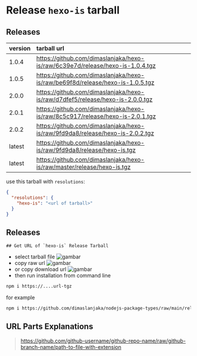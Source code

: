 # Release `hexo-is` tarball
## Releases
| version | tarball url |
| :--- | :--- |
| 1.0.4 | https://github.com/dimaslanjaka/hexo-is/raw/6c39e7d/release/hexo-is-1.0.4.tgz |
| 1.0.5 | https://github.com/dimaslanjaka/hexo-is/raw/be69f8d/release/hexo-is-1.0.5.tgz |
| 2.0.0 | https://github.com/dimaslanjaka/hexo-is/raw/d7dfef5/release/hexo-is-2.0.0.tgz |
| 2.0.1 | https://github.com/dimaslanjaka/hexo-is/raw/8c5c917/release/hexo-is-2.0.1.tgz |
| 2.0.2 | https://github.com/dimaslanjaka/hexo-is/raw/9fd9da8/release/hexo-is-2.0.2.tgz |
| latest | https://github.com/dimaslanjaka/hexo-is/raw/9fd9da8/release/hexo-is.tgz |
| latest | https://github.com/dimaslanjaka/hexo-is/raw/master/release/hexo-is.tgz |

use this tarball with `resolutions`:
```json
{
  "resolutions": {
    "hexo-is": "<url of tarball>"
  }
}
```

## Releases

    ## Get URL of `hexo-is` Release Tarball
- select tarball file
![gambar](https://user-images.githubusercontent.com/12471057/203216375-8af4b5d9-00c2-40fb-8d3d-d220beaabd46.png)
- copy raw url
![gambar](https://user-images.githubusercontent.com/12471057/203216508-7590cbb9-a1ce-47d6-96ca-8d82149f0762.png)
- or copy download url
![gambar](https://user-images.githubusercontent.com/12471057/203216541-3807d2c3-5213-49f3-b93d-c626dbae3b2e.png)
- then run installation from command line
```bash
npm i https://....url-tgz
```
for example
```bash
npm i https://github.com/dimaslanjaka/nodejs-package-types/raw/main/release/nodejs-package-types.tgz
```

## URL Parts Explanations
> https://github.com/github-username/github-repo-name/raw/github-branch-name/path-to-file-with-extension